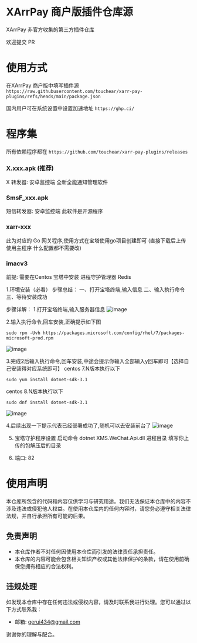 # XArrPay 商户版插件仓库源
XArrPay 非官方收集的第三方插件仓库

欢迎提交 PR

# 使用方式

在XArrPay 商户版中填写插件源
`https://raw.githubusercontent.com/touchear/xarr-pay-plugins/refs/heads/main/package.json`

国内用户可在系统设置中设置加速地址
`https://ghp.ci/`


# 程序集
所有依赖程序都在 `https://github.com/touchear/xarr-pay-plugins/releases`

### X.xxx.apk (推荐)
X 转发器: 安卓监控端
全新全能通知管理软件

### SmsF_xxx.apk
短信转发器: 安卓监控端
此软件是开源程序

### xarr-xxx
此为对应的 Go 网关程序,使用方式在宝塔使用go项目创建即可 (直接下载后上传使用主程序 什么配置都不需要改)

### imacv3
前提: 需要在Centos 宝塔中安装 进程守护管理器 Redis

1.环境安装（必看）
步骤总结：
一、打开宝塔终端,输入信息
二、输入执行命令
三、等待安装成功

步骤详解：
1.打开宝塔终端,输入服务器信息
![image](https://github.com/user-attachments/assets/f07b8520-6cb2-4938-a1b7-df37588281be)


2.输入执行命令,回车安装,正确提示如下图

`sudo rpm -Uvh https://packages.microsoft.com/config/rhel/7/packages-microsoft-prod.rpm`

![image](https://github.com/user-attachments/assets/bab0e005-e51f-412e-a9bc-09a1438d448b)


3.完成2后输入执行命令,回车安装,中途会提示你输入全部输入y回车即可【选择自己安装得对应系统即可】
centos 7.N版本执行以下

`sudo yum install dotnet-sdk-3.1`

centos 8.N版本执行以下

`sudo dnf install dotnet-sdk-3.1`

![image](https://github.com/user-attachments/assets/1ad67df8-29f6-4674-8a10-92588d19a384)


4.后续出现一下提示代表已经部署成功了,随机可以去安装前台了
![image](https://github.com/user-attachments/assets/4ab052ab-1d69-4165-8aa6-ecd55b496b8b)

5. 宝塔守护程序设置
   启动命令 dotnet XMS.WeChat.Api.dll
   进程目录 填写你上传的包解压后的目录

7. 端口: 82

# 使用声明

本仓库所包含的代码和内容仅供学习与研究用途。我们无法保证本仓库中的内容不涉及违法或侵犯他人权益。在使用本仓库内的任何内容时，请您务必遵守相关法律法规，并自行承担所有可能的后果。

## 免责声明

- 本仓库作者不对任何因使用本仓库而引发的法律责任承担责任。
- 本仓库的内容可能会包含相关知识产权或其他法律保护的条款，请在使用前确保您拥有相应的合法权利。

## 违规处理

如发现本仓库中存在任何违法或侵权内容，请及时联系我进行处理。您可以通过以下方式联系我：

- 邮箱: [gerui434@gmail.com](mailto:gerui434@gmail.com)

谢谢你的理解与配合。
